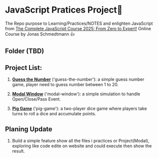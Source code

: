 # JavaScript Pratices Project🐣

The Repo purpose to Learning/Practices/NOTES and enlighten JavaScript from [The Complete JavaScript Course 2025: From Zero to Expert!](https://www.udemy.com/course/the-complete-javascript-course/?couponCode=ST15MT20425G1) Online Course by Jonas Schmedtmann 👍

## Folder (TBD)


## Project List:

1. **[Guess the Number](./Project1_GuessTheNumber)** ('guess-the-number'): a simple guess number game, player need to guess number between 1 to 20.

2. **[Modal Window](./Project2_ModalWindow)** ('modal-window'): a simple simulation to handle Open/Close/Pass Event.

3. **[Pig Game](./Project3_PigGame)** ('pig-game'): a two-player dice game where players take turns to roll a dice and accumulate points.


## Planing Update
1. Build a simple feature show all the files i practices or Project(Modal), exploring like code edite on website and could execute then show the result. 
